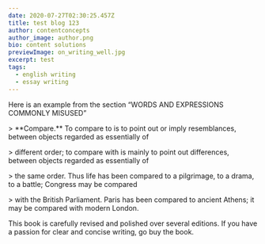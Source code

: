 ```yaml
---
date: 2020-07-27T02:30:25.457Z
title: test blog 123
author: contentconcepts
author_image: author.png
bio: content solutions
previewImage: on_writing_well.jpg
excerpt: test
tags:
  - english writing
  - essay writing
---
```

<!--StartFragment-->

Here is an example from the section “WORDS AND EXPRESSIONS COMMONLY MISUSED”



\> \*\*Compare.\*\* To compare to is to point out or imply resemblances, between objects regarded as essentially of

\> different order; to compare with is mainly to point out differences, between objects regarded as essentially of

\> the same order. Thus life has been compared to a pilgrimage, to a drama, to a battle; Congress may be compared

\> with the British Parliament. Paris has been compared to ancient Athens; it may be compared with modern London.



This book is carefully revised and polished over several editions. If you have a passion for clear and concise writing, go buy the book.

<!--EndFragment-->